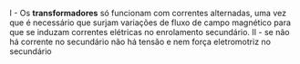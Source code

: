 

I - Os **transformadores** só funcionam com correntes alternadas, uma vez que é necessário que surjam variações de fluxo de campo magnético para que se induzam correntes elétricas no enrolamento secundário.
II - se não há corrente no secundário não há tensão e nem força eletromotriz no secundário